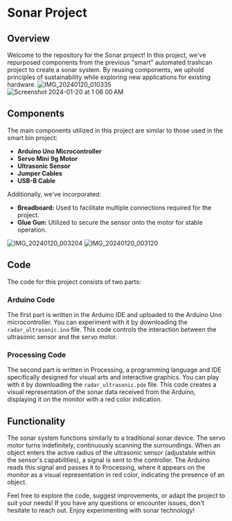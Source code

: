 # Sonar Project

## Overview

Welcome to the repository for the Sonar project! In this project, we've repurposed components from the previous "smart" automated trashcan project to create a sonar system. By reusing components, we uphold principles of sustainability while exploring new applications for existing hardware.
![IMG_20240120_010335](https://github.com/StefanosNtouvlis/Arduino_Sonar/assets/81410555/67548858-88d3-49c1-a6bf-bd3900273d01)
![Screenshot 2024-01-20 at 1 06 00 AM](https://github.com/StefanosNtouvlis/Arduino_Sonar/assets/81410555/5b2ddc9d-a99d-4307-acf1-2d528c67bef8)


## Components

The main components utilized in this project are similar to those used in the smart bin project:
- **Arduino Uno Microcontroller**
- **Servo Mini 9g Motor**
- **Ultrasonic Sensor**
- **Jumper Cables**
- **USB-B Cable**

Additionally, we've incorporated:
- **Breadboard:** Used to facilitate multiple connections required for the project.
- **Glue Gun:** Utilized to secure the sensor onto the motor for stable operation.

![IMG_20240120_003204](https://github.com/StefanosNtouvlis/Arduino_Sonar/assets/81410555/6d9903a1-157a-4602-a494-dfcf9c5d9575)
![IMG_20240120_003120](https://github.com/StefanosNtouvlis/Arduino_Sonar/assets/81410555/69b41ec7-cd1b-4b95-aef3-fb0eec185d74)

## Code

The code for this project consists of two parts:

### Arduino Code
The first part is written in the Arduino IDE and uploaded to the Arduino Uno microcontroller. You can experiment with it by downloading the `radar_ultrasonic.ino` file. This code controls the interaction between the ultrasonic sensor and the servo motor.

### Processing Code
The second part is written in Processing, a programming language and IDE specifically designed for visual arts and interactive graphics. You can play with it by downloading the `radar_ultrasonic.pde` file. This code creates a visual representation of the sonar data received from the Arduino, displaying it on the monitor with a red color indication.

## Functionality

The sonar system functions similarly to a traditional sonar device. The servo motor turns indefinitely, continuously scanning the surroundings. When an object enters the active radius of the ultrasonic sensor (adjustable within the sensor's capabilities), a signal is sent to the controller. The Arduino reads this signal and passes it to Processing, where it appears on the monitor as a visual representation in red color, indicating the presence of an object.

Feel free to explore the code, suggest improvements, or adapt the project to suit your needs! If you have any questions or encounter issues, don't hesitate to reach out. Enjoy experimenting with sonar technology!
